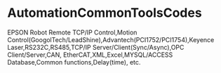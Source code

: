 # AutomationCommonToolsCodes
EPSON Robot Remote TCP/IP Control,Motion Control(GoogolTech/LeadShine),Advantech(PCI1752/PCI1754),Keyence Laser,RS232C,RS485,TCP/IP Server/Client(Sync/Async),OPC Client/Server,CAN, EtherCAT,XML,Excel,MYSQL/ACCESS Database,Common functions,Delay(time), etc.
